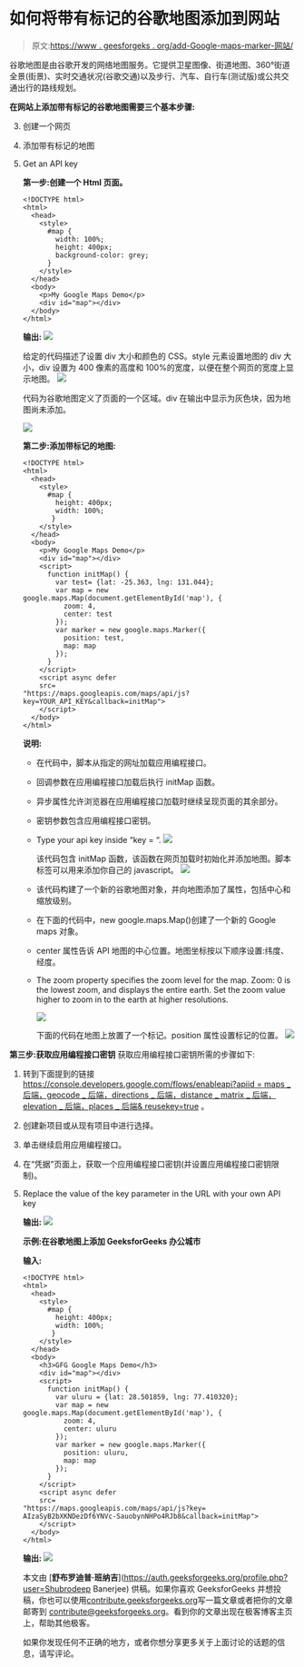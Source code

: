 # 如何将带有标记的谷歌地图添加到网站

> 原文:[https://www . geesforgeks . org/add-Google-maps-marker-网站/](https://www.geeksforgeeks.org/add-google-maps-marker-website/)

谷歌地图是由谷歌开发的网络地图服务。它提供卫星图像、街道地图、360°街道全景(街景)、实时交通状况(谷歌交通)以及步行、汽车、自行车(测试版)或公共交通出行的路线规划。

**在网站上添加带有标记的谷歌地图需要三个基本步骤:**

3.  创建一个网页
4.  添加带有标记的地图
5.  Get an API key

    **第一步:创建一个 Html 页面。**

    ```htmlhtml
    <!DOCTYPE html>
    <html>
      <head>
        <style>
          #map {
            width: 100%;
            height: 400px;
            background-color: grey;
          }
        </style>
      </head>
      <body>
        <p>My Google Maps Demo</p>
        <div id="map"></div>
      </body>
    </html>
    ```

    **输出:**
    ![](img/2433e1cf95d3c81191c6d1465c1688c8.png)

    给定的代码描述了设置 div 大小和颜色的 CSS。style 元素设置地图的 div 大小，div 设置为 400 像素的高度和 100%的宽度，以便在整个网页的宽度上显示地图。
    ![](img/cd5552cbc3a7f351d279fdd5df5f99c5.png)

    代码为谷歌地图定义了页面的一个区域。div 在输出中显示为灰色块，因为地图尚未添加。

    ![](img/2d12e847610f21ef5cb3f684280869fa.png)

    **第二步:添加带标记的地图:**

    ```htmlhtml
    <!DOCTYPE html>
    <html>
      <head>
        <style>
          #map {
            height: 400px;
            width: 100%;
           }
        </style>
      </head>
      <body>
        <p>My Google Maps Demo</p>
        <div id="map"></div>
        <script>
          function initMap() {
            var test= {lat: -25.363, lng: 131.044};
            var map = new google.maps.Map(document.getElementById('map'), {
              zoom: 4,
              center: test
            });
            var marker = new google.maps.Marker({
              position: test,
              map: map
            });
          }
        </script>
        <script async defer
        src=
    "https://maps.googleapis.com/maps/api/js?key=YOUR_API_KEY&callback=initMap">
        </script>
      </body>
    </html>
    ```

    **说明:**

    *   在代码中，脚本从指定的网址加载应用编程接口。
    *   回调参数在应用编程接口加载后执行 initMap 函数。
    *   异步属性允许浏览器在应用编程接口加载时继续呈现页面的其余部分。
    *   密钥参数包含应用编程接口密钥。
    *   Type your api key inside “key = “.
        ![](img/2d9f452419087bbdc6133ed63f95cf97.png)

        该代码包含 initMap 函数，该函数在网页加载时初始化并添加地图。脚本标签可以用来添加你自己的 javascript。
        ![](img/bdf5d22fc9526f9bd6b69304d5484a9b.png)

    *   该代码构建了一个新的谷歌地图对象，并向地图添加了属性，包括中心和缩放级别。
    *   在下面的代码中，new google.maps.Map()创建了一个新的 Google maps 对象。
    *   center 属性告诉 API 地图的中心位置。地图坐标按以下顺序设置:纬度、经度。
    *   The zoom property specifies the zoom level for the map. Zoom: 0 is the lowest zoom, and displays the entire earth. Set the zoom value higher to zoom in to the earth at higher resolutions.

        ![](img/49c4c194502347214381a7dc42bf40b4.png)

        下面的代码在地图上放置了一个标记。position 属性设置标记的位置。
        ![](img/6fe7e2c2049aa4ce9c5f896131904adf.png)

**第三步:获取应用编程接口密钥**
获取应用编程接口密钥所需的步骤如下:

1.  转到下面提到的链接
    [https://console.developers.google.com/flows/enableapi?apiid = maps _ 后端，geocode _ 后端，directions _ 后端，distance _ matrix _ 后端，elevation _ 后端，places _ 后端& reusekey=true](https://console.developers.google.com/flows/enableapi?apiid=maps_backend,geocoding_backend,directions_backend,distance_matrix_backend,elevation_backend,places_backend&reusekey=true) 。
2.  创建新项目或从现有项目中进行选择。
3.  单击继续启用应用编程接口。
4.  在“凭据”页面上，获取一个应用编程接口密钥(并设置应用编程接口密钥限制)。
5.  Replace the value of the key parameter in the URL with your own API key

    **输出:**
    ![](img/b4c2cb12669c7000b9dc4e52b9cb3951.png)

    **示例:在谷歌地图上添加 GeeksforGeeks 办公城市**

    **输入:**

    ```htmlhtml
    <!DOCTYPE html>
    <html>
      <head>
        <style>
          #map {
            height: 400px;
            width: 100%;
           }
        </style>
      </head>
      <body>
        <h3>GFG Google Maps Demo</h3>
        <div id="map"></div>
        <script>
          function initMap() {
            var uluru = {lat: 28.501859, lng: 77.410320};
            var map = new google.maps.Map(document.getElementById('map'), {
              zoom: 4,
              center: uluru
            });
            var marker = new google.maps.Marker({
              position: uluru,
              map: map
            });
          }
        </script>
        <script async defer
        src=
    "https://maps.googleapis.com/maps/api/js?key=
    AIzaSyB2bXKNDezDf6YNVc-SauobynNHPo4RJb8&callback=initMap">
        </script>
      </body>
    </html>
    ```

    **输出:**
    ![](img/867c6f0eada03ddd8a4e2666b4576c1a.png)

    本文由 [**舒布罗迪普·班纳吉**](https://auth.geeksforgeeks.org/profile.php?user=Shubrodeep Banerjee) 供稿。如果你喜欢 GeeksforGeeks 并想投稿，你也可以使用[contribute.geeksforgeeks.org](http://www.contribute.geeksforgeeks.org)写一篇文章或者把你的文章邮寄到 contribute@geeksforgeeks.org。看到你的文章出现在极客博客主页上，帮助其他极客。

    如果你发现任何不正确的地方，或者你想分享更多关于上面讨论的话题的信息，请写评论。